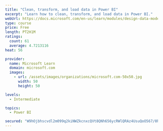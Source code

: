 ```yaml
---
title: "Clean, transform, and load data in Power BI"
excerpt: "Learn how to clean, transform, and load data in Power BI."
webUrl: https://docs.microsoft.com/en-us/learn/modules/design-data-model-power-bi/
type: course
price: Free
length: PT2H1M
ratings:
  count: 61
  average: 4.7213116
heat: 56

provider:
  name: Microsoft Learn
  domain: microsoft.com
  images:
    - url: /assets/images/organizations/microsoft.com-50x50.jpg
      width: 50
      height: 50

levels:
  - Intermediate

topics:
  - Power BI

secured: "W9hOjbhscvdl2m099q2kiNWZkcnxcQVt8QNh656ycRWlQRAz4UsuQoO567/0hLOj6rfbHXdsS8vanarpJ+y5ITvg9HuFsARii93DTaJ668iUZOlFmOI9dBb5r08u3gx9n1RX6PVgnURRmlMABl0S6nJVKOD19RAQ4NV/AXFyU+g0k9iDxcff3KrB5f4ivq5fPOSgWN5Kn/hyVvhS942RY+j0EJvoFgHn3QupA74Ocl1R7NMGyjGjnoDw8M3zoi8GKONx/jYwZzuo7u9rIyd+WH4EzR6BfKmhs10Y7n8ogLcH78h1MUbkBmiQ2CkFuKUp6Lihltbr8nkeRnRGbc8il0jsc86N+GUhvT7MhPrnYlKxtFwxIWBjJrEZ+SlZnnb0Px/PX9UzW+uENIprnhlEnw==;s7MW+Pe1ts4mdBvgguYrBQ=="
---
```


